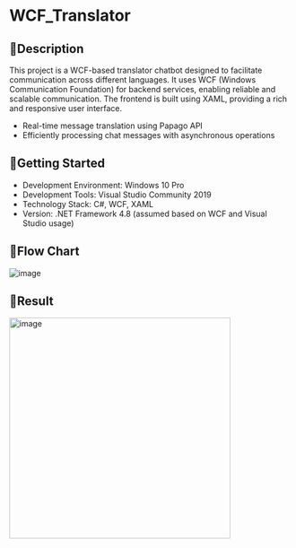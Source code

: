 # WCF_Translator

## 🌻Description
This project is a WCF-based translator chatbot designed to facilitate communication across different languages. It uses WCF (Windows Communication Foundation) for backend services, enabling reliable and scalable communication.  The frontend is built using XAML, providing a rich and responsive user interface.

- Real-time message translation using Papago API
- Efficiently processing chat messages with asynchronous operations


## 🌻Getting Started
- Development Environment: Windows 10 Pro
- Development Tools: Visual Studio Community 2019
- Technology Stack: C#, WCF, XAML
- Version: .NET Framework 4.8 (assumed based on WCF and Visual Studio usage)
 
## 🌻Flow Chart
![image](https://github.com/user-attachments/assets/1f59db70-0619-4d0e-99ed-785b1bbbd8bd)


## 🌻Result
<img width="394" alt="image" src="https://github.com/user-attachments/assets/bfb1de74-9fc2-49fd-bfe6-0446442744f2">

